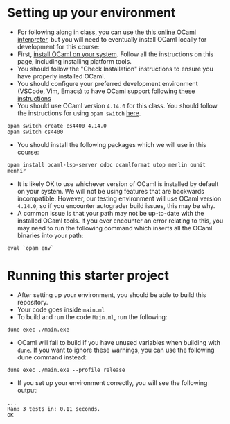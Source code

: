 # Setting up your environment

+ For following along in class, you can use the [this online OCaml interpreter](https://try.ocamlpro.com/), but you will need to eventually install OCaml 
  locally for development for this course: 
+ First, [install OCaml on your system](https://ocaml.org/docs/installing-ocaml).
  Follow all the instructions on this page, including installing platform tools.
+ You should follow the "Check Installation" instructions to ensure you
  have properly installed OCaml.
+ You should configure your preferred development environment (VSCode,
  Vim, Emacs) to have OCaml support following [these instructions](https://ocaml.org/docs/set-up-editor)
+ You should use OCaml version `4.14.0` for this class. You should follow
  the instructions for using `opam switch` [here](https://ocaml.org/docs/opam-switch-introduction). 

```
opam switch create cs4400 4.14.0
opam switch cs4400
```

+ You should install the following packages which we will use in this course:

```
opam install ocaml-lsp-server odoc ocamlformat utop merlin ounit menhir
```

+ It is likely OK to use whichever version of OCaml is installed by default
  on your system. We will not be using features that are backwards incompatible.
  However, our testing environment will use OCaml version `4.14.0`, so if you
  encounter autograder build issues, this may be why.
+ A common issue is that your path may not be up-to-date with the installed
  OCaml tools. If you ever encounter an error relating to this, you may need
  to run the following command which inserts all the OCaml binaries into your path:

```
eval `opam env`
```

# Running this starter project

+ After setting up your environment, you should be able to build this repository.
+ Your code goes inside `main.ml`
+ To build and run the code `Main.ml`, run the following:

```
dune exec ./main.exe
```

+ OCaml will fail to build if you have unused variables when building with `dune`. If you want
  to ignore these warnings, you can use the following dune command instead:

```
dune exec ./main.exe --profile release
```

+ If you set up your environment correctly, you will see the following output:

```
...                              
Ran: 3 tests in: 0.11 seconds.
OK
```
